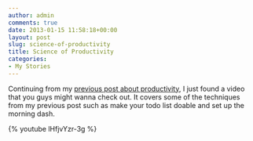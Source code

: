 ```yaml
---
author: admin
comments: true
date: 2013-01-15 11:58:18+00:00
layout: post
slug: science-of-productivity
title: Science of Productivity
categories: 
- My Stories
---
```


Continuing from my [previous post about productivity](http://blog.rudylee.com/2013/01/14/my-journey-to-productivity/), I just found a video that you guys might wanna check out. It covers some of the techniques from my previous post such as make your todo list doable and set up the morning dash.

{% youtube lHfjvYzr-3g %}
